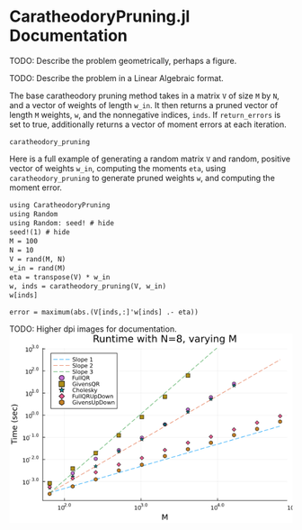 # CaratheodoryPruning.jl Documentation

TODO: Describe the problem geometrically, perhaps a figure.

TODO: Describe the problem in a Linear Algebraic format.

The base caratheodory pruning method takes in a matrix `V` of size `M` by `N`, and a vector of weights of length `w_in`.
It then returns a pruned vector of length `M` weights, `w`, and the nonnegative indices, `inds`.
If `return_errors` is set to true, additionally returns a vector of moment errors at each iteration.

```@docs
caratheodory_pruning
```

Here is a full example of generating a random matrix `V` and random, positive vector of weights `w_in`, computing the moments `eta`, using `caratheodory_pruning` to generate pruned weights `w`, and computing the moment error.

```@example 1
using CaratheodoryPruning
using Random
using Random: seed! # hide
seed!(1) # hide
M = 100
N = 10
V = rand(M, N)
w_in = rand(M)
eta = transpose(V) * w_in
w, inds = caratheodory_pruning(V, w_in)
w[inds]
```
```@example 1
error = maximum(abs.(V[inds,:]'w[inds] .- eta))
```
TODO: Higher dpi images for documentation.
![](benchmark.png)
